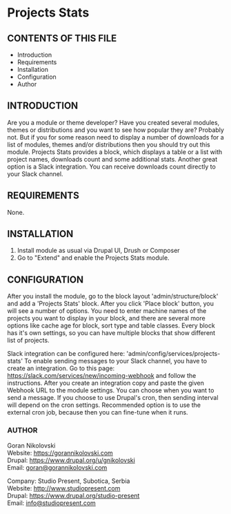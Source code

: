 # Projects Stats

## CONTENTS OF THIS FILE

  * Introduction
  * Requirements
  * Installation
  * Configuration
  * Author

## INTRODUCTION

Are you a module or theme developer? Have you created several modules, themes or
distributions and you want to see how popular they are? Probably not. But if you 
for some reason need to display a number of downloads for a list of modules, 
themes and/or distributions then you should try out this module. Projects Stats
provides a block, which displays a table or a list with project names, downloads 
count and some additional stats. Another great option is a Slack integration. 
You can receive downloads count directly to your Slack channel.

## REQUIREMENTS

None.

## INSTALLATION

1. Install module as usual via Drupal UI, Drush or Composer
2. Go to "Extend" and enable the Projects Stats module.

## CONFIGURATION

After you install the module, go to the block layout 'admin/structure/block' and
add a 'Projects Stats' block. After you click 'Place block' button, you will see
a number of options. You need to enter machine names of the projects you want to
display in your block, and there are several more options like cache age for
block, sort type and table classes. Every block has it's own settings, so you
can have multiple blocks that show different list of projects.

Slack integration can be configured here: 'admin/config/services/projects-stats'
To enable sending messages to your Slack channel, you have to create an
integration. Go to this page: https://slack.com/services/new/incoming-webhook
and follow the instructions. After you create an integration copy and paste the
given Webhook URL to the module settings. You can choose when you want to send a
message. If you choose to use Drupal's cron, then sending interval will depend
on the cron settings. Recommended option is to use the external cron job,
because then you can fine-tune when it runs.

### AUTHOR

Goran Nikolovski  
Website: https://gorannikolovski.com  
Drupal: https://www.drupal.org/u/gnikolovski  
Email: goran@gorannikolovski.com  

Company: Studio Present, Subotica, Serbia  
Website: http://www.studiopresent.com  
Drupal: https://www.drupal.org/studio-present  
Email: info@studiopresent.com  
